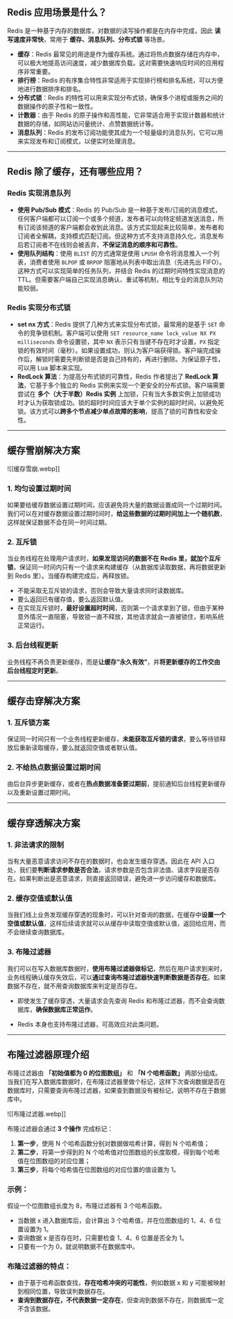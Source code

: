 
## Redis 应用场景是什么？
Redis 是一种基于内存的数据库，对数据的读写操作都是在内存中完成，因此 **读写速度非常快**，常用于 **缓存、消息队列、分布式锁** 等场景。
- **缓存**：Redis 最常见的用途是作为缓存系统。通过将热点数据存储在内存中，可以极大地提高访问速度，减少数据库负载。这对需要快速响应时间的应用程序非常重要。
- **排行榜**：Redis 的有序集合特性非常适用于实现排行榜和排名系统，可以方便地进行数据排序和排名。
- **分布式锁**：Redis 的特性可以用来实现分布式锁，确保多个进程或服务之间的数据操作的原子性和一致性。
- **计数器**：由于 Redis 的原子操作和高性能，它非常适合用于实现计数器和统计数据的存储，如网站访问量统计、点赞数据统计等。
- **消息队列**：Redis 的发布订阅功能使其成为一个轻量级的消息队列，它可以用来实现发布和订阅模式，以便实时处理消息。


---
## Redis 除了缓存，还有哪些应用？

### Redis 实现消息队列
- **使用 Pub/Sub 模式**：Redis 的 Pub/Sub 是一种基于发布/订阅的消息模式，任何客户端都可以订阅一个或多个频道，发布者可以向特定频道发送消息，所有订阅该频道的客户端都会收到此消息。该方式实现起来比较简单，发布者和订阅者全解耦，支持模式匹配订阅。但这种方式不支持消息持久化，消息发布后若订阅者不在线则会被丢弃，**不保证消息的顺序和可靠性**。
- **使用队列结构**：使用 `BLIST` 的方式通常是使用 `LPUSH` 命令将消息推入一个列表，消费者使用 `BLPOP` 或 `BRPOP` 阻塞地从列表中取出消息（先进先出 FIFO）。这种方式可以实现简单的任务队列，并结合 Redis 的过期时间特性实现消息的 TTL。但需要客户端自己实现消息确认、重试等机制，相比专业的消息队列功能较弱。
### Redis 实现分布式锁
- **set nx 方式**：Redis 提供了几种方式来实现分布式锁，最常用的是基于 `SET` 命令的竞争锁机制。客户端可以使用 `SET resource_name lock_value NX PX milliseconds` 命令设置锁，其中 `NX` 表示只有当键不存在时才设置，`PX` 指定锁的有效时间（毫秒）。如果设置成功，则认为客户端获得锁。客户端完成操作后，解锁时需要先判断锁是否是自己持有的，再进行删除。为保证原子性，可以用 Lua 脚本来实现。
- **RedLock 算法**：为提高分布式锁的可靠性，Redis 作者提出了 **RedLock 算法**，它基于多个独立的 Redis 实例来实现一个更安全的分布式锁。客户端需要尝试在 **多个（大于半数）Redis 实例** 上加锁，只有当大多数实例上加锁成功时才认为获取锁成功。锁的超时时间应该大于单个实例的超时时间，以避免死锁。该方式可以**跨多个节点减少单点故障的影响**，提高了锁的可靠性和安全性。


----

## 缓存雪崩解决方案

![[缓存雪崩.webp]]
### 1. 均匀设置过期时间
如果要给缓存数据设置过期时间，应该避免将大量的数据设置成同一个过期时间。我们可以在对缓存数据设置过期时间时，**给这些数据的过期时间加上一个随机数**，这样就保证数据不会在同一时间过期。

### 2. 互斥锁
当业务线程在处理用户请求时，**如果发现访问的数据不在 Redis 里，就加个互斥锁**，保证同一时间内只有一个请求来构建缓存（从数据库读取数据，再将数据更新到 Redis 里）。当缓存构建完成后，再释放锁。
- 不能采取无互斥锁的请求，否则会导致大量请求同时读数据库。
- 要么返回已有缓存值，要么返回默认值。
- 在实现互斥锁时，**最好设置超时时间**，否则第一个请求拿到了锁，但由于某种意外情况一直阻塞，导致锁一直不释放，其他请求就会一直被锁住，影响系统正常运行。

### 3. 后台线程更新
业务线程不再负责更新缓存，而是**让缓存“永久有效”**，并**将更新缓存的工作交由后台线程定时更新**。


---


## 缓存击穿解决方案
### 1. 互斥锁方案
保证同一时间只有一个业务线程更新缓存，**未能获取互斥锁的请求**，要么等待锁释放后重新读取缓存，要么就返回空值或者默认值。

### 2. 不给热点数据设置过期时间
由后台异步更新缓存，或者在**热点数据准备要过期前**，提前通知后台线程更新缓存以及重新设置过期时间。


---


## 缓存穿透解决方案

### 1. 非法请求的限制

当有大量恶意请求访问不存在的数据时，也会发生缓存穿透。因此在 API 入口处，我们要**判断请求参数是否合法**，请求参数是否包含非法值、请求字段是否存在。如果判断出是恶意请求，则直接返回错误，避免进一步访问缓存和数据库。

### 2. 缓存空值或默认值

当我们线上业务发现缓存穿透的现象时，可以针对查询的数据，在缓存中**设置一个空值或默认值**，这样后续请求就可以从缓存中读取空值或默认值，返回给应用，而不会继续查询数据库。

### 3. 布隆过滤器

我们可以在写入数据库数据时，**使用布隆过滤器做标记**，然后在用户请求到来时，业务线程确认缓存失效后，可以**通过查询布隆过滤器快速判断数据是否存在**。如果数据不存在，就不用查询数据库来判定是否存在。

- 即使发生了缓存穿透，大量请求会先查询 Redis 和布隆过滤器，而不会查询数据库，**确保数据库正常运作**。
    
- Redis 本身也支持布隆过滤器，可高效应对此类问题。


---


## 布隆过滤器原理介绍

布隆过滤器由 **「初始值都为 0 的位图数组」** 和 **「N 个哈希函数」** 两部分组成。当我们在写入数据库数据时，在布隆过滤器里做个标记，这样下次查询数据是否在数据库时，只需要查询布隆过滤器，如果查到数据没有被标记，说明不存在于数据库中。

![[布隆过滤器.webp]]

布隆过滤器会通过 **3 个操作** 完成标记：
1. **第一步**，使用 N 个哈希函数分别对数据做哈希计算，得到 N 个哈希值；
2. **第二步**，将第一步得到的 N 个哈希值对位图数组的长度取模，得到每个哈希值在位图数组的对应位置；
3. **第三步**，将每个哈希值在位图数组的对应位置的值设置为 1。

### 示例：
假设一个位图数组长度为 8，布隆过滤器有 3 个哈希函数。
- 当数据 x 进入数据库后，会计算出 3 个哈希值，并在位图数组的 1、4、6 位置设置为 1。
- 查询数据 x 是否存在时，只需要检查 1、4、6 位置是否全为 1。
- 只要有一个为 0，就说明数据不在数据库中。
### 布隆过滤器的特点：
- 由于基于哈希函数查找，**存在哈希冲突的可能性**，例如数据 x 和 y 可能被映射到相同位置，导致误判数据存在。
- **查询到数据存在，不代表数据一定存在**，但查询到数据不存在，则数据库一定不含该数据。